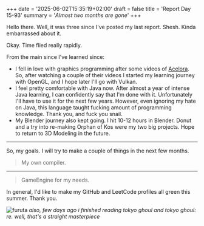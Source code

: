 +++
date = '2025-06-02T15:35:19+02:00'
draft = false
title = 'Report Day 15-93'
summary = '_Almost two months are gone_'
+++

Hello there. Well, it was three since I've posted my last report. Shesh. Kinda embarrassed about it. 

Okay. Time flied really rapidly. 

From the main since I've learned since:

+ I fell in love with graphics programming after some videos of [Acelora](https://www.youtube.com/@Acerola_t). 
    So, after watching a couple of their videos I started my learning journey with OpenGL, and I hope later I'll go with Vulkan. 
+ I feel pretty comfortable with Java now.
    After almost a year of intense Java learning, I can confidently say that I'm done with it. Unfortunately I'll have to use it for the next few years.
    However, even ignoring my hate on Java, this language taught fucking amount of programming knowledge. 
    Thank you, and fuck you snail.
+ My Blender journey also kept going. 
    I hit 10-12 hours in Blender. Donut and a try into re-making Orphan of Kos were my two big projects. 
    Hope to return to 3D Modeling in the future.

---
So, my goals. I will try to make a couple of things in the next few months. 

> My own compiler. 
---
> GameEngine for my needs.

In general, I'd like to make my GitHub and LeetCode profiles all green this summer. 
Thank you. 

![furuta](/images/mine.jpg)
*also, few days ago i finished reading tokyo ghoul and tokyo ghoul: re. well, that's a straight masterpiece*
